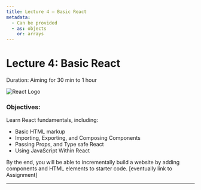 ```yaml
---
title: Lecture 4 — Basic React
metadata:
  - Can be provided
  - as: objects
    or: arrays
---
```


# Lecture 4: Basic React

Duration: Aiming for 30 min to 1 hour

![React Logo](https://www.patterns.dev/img/reactjs/react-logo@3x.svg)

### Objectives:

Learn React fundamentals, including:

- Basic HTML markup
- Importing, Exporting, and Composing Components
- Passing Props, and Type safe React
- Using JavaScript Within React

By the end, you will be able to incrementally build a website by adding components and HTML elements to starter code. [eventually link to Assignment]

---
